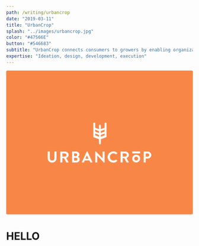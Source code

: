```yaml
---
path: /writing/urbancrop
date: "2019-03-11"
title: "UrbanCrop"
splash: "../images/urbancrop.jpg"
color: "#47566E"
button: "#546683"
subtitle: "UrbanCrop connects consumers to growers by enabling organizations and individuals alike to launch virtual micro-hubs, which facilitates the advertising, management, transactions, and distribution of local food products to local communities."
expertise: "Ideation, design, development, execution"
---
```


<img alt="UrbanCrop" src="../images/urbancrop-splash.png">

# HELLO
